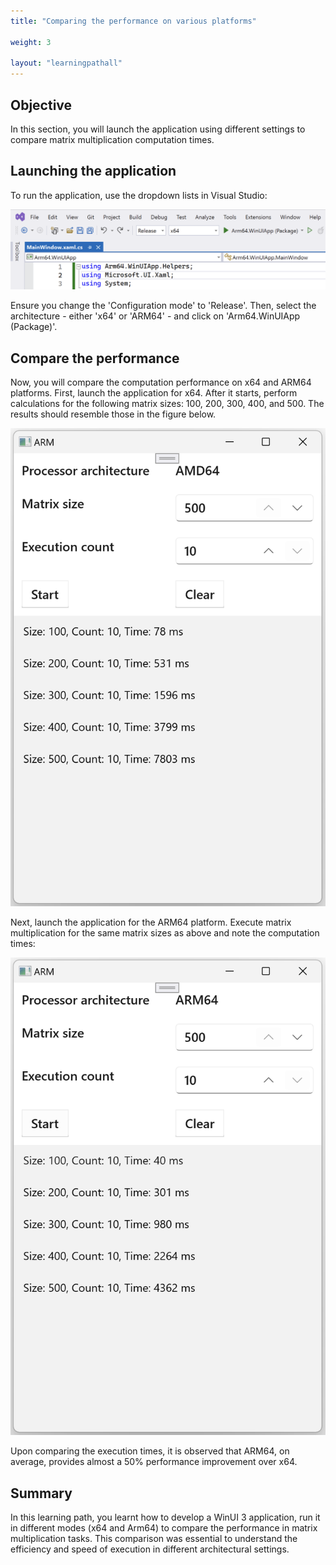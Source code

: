 ```yaml
---
title: "Comparing the performance on various platforms"

weight: 3

layout: "learningpathall"
---
```

## Objective
In this section, you will launch the application using different settings to compare matrix multiplication computation times.

## Launching the application
To run the application, use the dropdown lists in Visual Studio:

![fig7](Figures/07.png)

Ensure you change the 'Configuration mode' to 'Release'. Then, select the architecture - either 'x64' or 'ARM64' - and click on 'Arm64.WinUIApp (Package)'.

## Compare the performance
Now, you will compare the computation performance on x64 and ARM64 platforms. First, launch the application for x64. After it starts, perform calculations for the following matrix sizes: 100, 200, 300, 400, and 500. The results should resemble those in the figure below.

![fig8](Figures/08.png)

Next, launch the application for the ARM64 platform. Execute matrix multiplication for the same matrix sizes as above and note the computation times:

![fig9](Figures/09.png)

Upon comparing the execution times, it is observed that ARM64, on average, provides almost a 50% performance improvement over x64.

## Summary
In this learning path, you learnt how to develop a WinUI 3 application, run it in different modes (x64 and Arm64) to compare the performance in matrix multiplication tasks. This comparison was essential to understand the efficiency and speed of execution in different architectural settings. 

